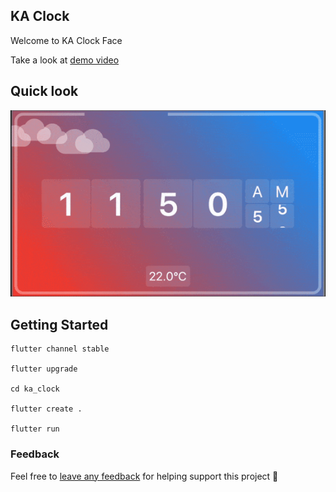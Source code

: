 ## KA Clock

Welcome to KA Clock Face

Take a look at [demo video](https://www.youtube.com/watch?v=J62OhH4i2kg)

## Quick look

![](ka_clock/ka_clock_gif.gif)

## Getting Started

```
flutter channel stable

flutter upgrade

cd ka_clock

flutter create .

flutter run
```

### Feedback

Feel free to [leave any feedback](https://github.com/ltdangkhoa/Flutter-KA-Clock/issues) for helping support this project 🍻 
